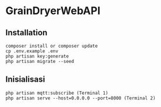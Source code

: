 # GrainDryerWebAPI

## Installation 

```
composer install or composer update
cp .env.example .env
php artisan key:generate
php artisan migrate --seed
```

## Inisialisasi

```
php artisan mqtt:subscribe (Terminal 1)
php artisan serve --host=0.0.0.0 --port=8000 (Terminal 2)
```